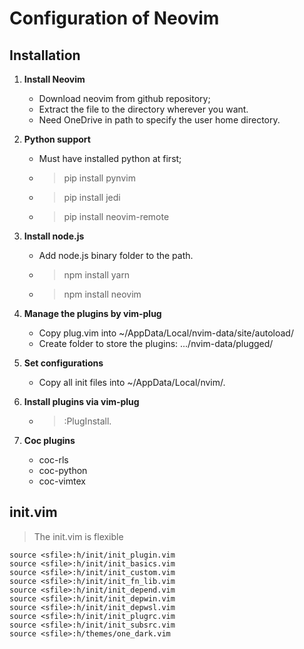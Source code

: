# Configuration of Neovim

## Installation
1. **Install Neovim**
   * Download neovim from github repository;
   * Extract the file to the directory wherever you want.
   * Need OneDrive in path to specify the user home directory.

2. **Python support**
   * Must have installed python at first;
   * > pip install pynvim
   * > pip install jedi
   * > pip install neovim-remote

3. **Install node.js**
   * Add node.js binary folder to the path.
   * > npm install yarn
   * > npm install neovim

4. **Manage the plugins by vim-plug**
   * Copy plug.vim into ~/AppData/Local/nvim-data/site/autoload/
   * Create folder to store the plugins: .../nvim-data/plugged/

5. **Set configurations**
   * Copy all init files into ~/AppData/Local/nvim/.

6. **Install plugins via vim-plug**
   * > :PlugInstall.

7. **Coc plugins**
   * coc-rls
   * coc-python
   * coc-vimtex

## init.vim
> The init.vim is flexible

``` vim
source <sfile>:h/init/init_plugin.vim
source <sfile>:h/init/init_basics.vim
source <sfile>:h/init/init_custom.vim
source <sfile>:h/init/init_fn_lib.vim
source <sfile>:h/init/init_depend.vim
source <sfile>:h/init/init_depwin.vim
source <sfile>:h/init/init_depwsl.vim
source <sfile>:h/init/init_plugrc.vim
source <sfile>:h/init/init_subsrc.vim
source <sfile>:h/themes/one_dark.vim
```
